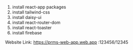 1. install react-app packages
2. install tailwind-css
3. install daisy-ui
4. install react-router-dom
5. install react-toaster
6. install firebase

Website Link: https://prms-web-app.web.app
:123456/12345